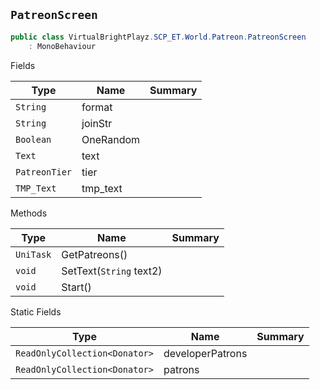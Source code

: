 ## `PatreonScreen`

```csharp
public class VirtualBrightPlayz.SCP_ET.World.Patreon.PatreonScreen
    : MonoBehaviour

```

Fields

| Type | Name | Summary | 
| --- | --- | --- | 
| `String` | format |  | 
| `String` | joinStr |  | 
| `Boolean` | OneRandom |  | 
| `Text` | text |  | 
| `PatreonTier` | tier |  | 
| `TMP_Text` | tmp_text |  | 


Methods

| Type | Name | Summary | 
| --- | --- | --- | 
| `UniTask` | GetPatreons() |  | 
| `void` | SetText(`String` text2) |  | 
| `void` | Start() |  | 


Static Fields

| Type | Name | Summary | 
| --- | --- | --- | 
| `ReadOnlyCollection<Donator>` | developerPatrons |  | 
| `ReadOnlyCollection<Donator>` | patrons |  | 


